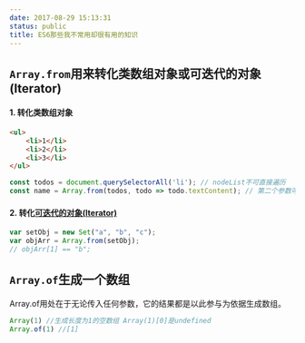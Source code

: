 ```yaml
---
date: 2017-08-29 15:13:31
status: public
title: ES6那些我不常用却很有用的知识
---
```


## `Array.from`用来转化类数组对象或可迭代的对象(Iterator)
#### 1. 转化类数组对象
```html
<ul>
    <li>1</li>
    <li>2</li>
    <li>3</li>
</ul>
```
```js
const todos = document.querySelectorAll('li'); // nodeList不可直接遍历
const name = Array.from(todos, todo => todo.textContent); // 第二个参数可传入function
```

#### 2. 转化[可迭代的对象(Iterator)](https://developer.mozilla.org/zh-CN/docs/Web/JavaScript/Guide/iterable)
```js
var setObj = new Set("a", "b", "c");
var objArr = Array.from(setObj);
// objArr[1] == "b"; 
```
## `Array.of`生成一个数组
Array.of用处在于无论传入任何参数，它的结果都是以此参与为依据生成数组。
```js
Array(1) //生成长度为1的空数组 Array(1)[0]是undefined
Array.of(1) //[1]
```
